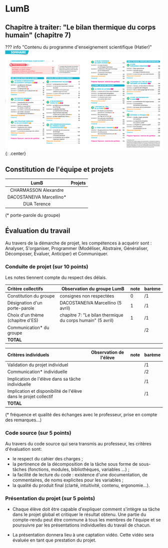 # LumB

## Chapitre à traiter: "Le bilan thermique du corps humain" (chapitre 7)

??? info "Contenu du programme d'enseignement scientifique (Hatier)"
    ![image](data/sommaireES_Hatier.png){: .center}
    




## Constitution de l'équipe et projets


 | LumB                     | Projets |
 |:------------------------:|:-------:|
 | CHARMASSON Alexandre     |         |
 | DACOSTANEIVA Marcellino* |         |
 | DUA Terence              |         |

(* porte-parole du groupe)

## Évaluation du travail 

Au travers de la démarche de projet, les compétences à acquérir sont : Analyser, S'organiser, Programmer (Modéliser, Abstraire, Généraliser, Décomposer, Évaluer, Anticiper) et Communiquer.

### Conduite de projet (sur 10 points)

Les notes tiennent compte du respect des délais.

| Critère collectifs               | Observation du groupe LumB                                 | note | barème |
|:---------------------------------|------------------------------------------------------------|------|--------|
| Constitution du groupe           | consignes non respectées                                   | 0    | /1     |
| Désignation d'un porte-parole    | DACOSTANEIVA Marcellino (5 avril)                          | 1    | /1     |
| Choix d'un thème (chapitre d'ES) | chapitre 7: "Le bilan thermique du corps humain" (5 avril) | 1    | /1     |
| Communication* du groupe         |                                                            |      | /2     |
| **TOTAL**                        |                                                            |      |        |

| Critères individuels                                             | Observation de l'élève | note | barème |
|:-----------------------------------------------------------------|------------------------|------|--------|
| Validation du projet individuel                                  |                        |      | /1     |
| Communication* individuelle                                      |                        |      | /2     |
| Implication de l'élève dans sa tâche individuelle                |                        |      | /1     |
| Implication et disponibilité de l'élève dans le projet collectif |                        |      | /1     |
| **TOTAL**                                                        |                        |      |        |


(* fréquence et qualité des échanges avec le professeur, prise en compte des remarques...)

### Code source (sur 5 points)
Au travers du code source qui sera transmis au professeur, les critères d'évaluation sont:

- le respect du cahier des charges ;
- la pertinence de la décomposition de la tâche sous forme de sous-tâches (fonctions, modules, bibliothèques, variables …) ;
- la facilité de lecture du code : existence d'une documentation, de commentaires, de noms explicites pour les variables ;
- la qualité du produit final (clarté, intuitivité, contenu, ergonomie...).

### Présentation du projet (sur 5 points)

- Chaque élève doit être capable d'expliquer comment s'intègre sa tâche dans le projet global et critiquer le résultat obtenu. Une partie du compte-rendu peut être commune à tous les membres de l'équipe et se poursuivre par les présentations individuelles du travail de chacun.

- La présentation donnera lieu à une captation vidéo. Cette vidéo sera évaluée en tant que prestation du projet.
